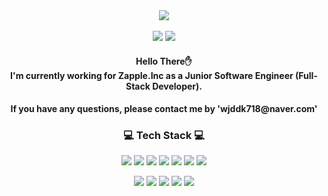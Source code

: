 <div class="header" align="center">
  <img src="https://capsule-render.vercel.app/api?type=wave&color=e5c7f0&height=300&section=header&text=Welcome!&fontSize=90&desc=Jung-Ah's%20Github%20Page&descSize=30&descAlignY=70" />
</div>

<div class='social-div' align="center">
  <br/>
  <!-- Tistory Blog -->
  <a href="https://wjddk718.tistory.com/" target="_blank"><img src="https://img.shields.io/badge/JungAh's%20Blog-09B3AF?style=for-the-badge&logo=Storyblok&logoColor=white"></a>
  <!-- LinkedIn -->
  <a href="https://www.linkedin.com/in/jungah-choi-729b06196/" target="_blank"><img src="https://img.shields.io/badge/LinkedIn-0A66C2?style=for-the-badge&logo=LinkedIn&logoColor=white"></a>
</div>

<!-- 간단한 자기 소개 -->
<h4 align="center">Hello There✋<br/> I'm currently working for Zapple.Inc as a Junior Software Engineer (Full-Stack Developer).</h4>
<h4 align="center">If you have any questions, please contact me by 'wjddk718@naver.com'</h4>

<!-- 기술 스택 -->
<h3 align="center">💻 Tech Stack 💻</h3>
<!-- 백엔드 -->
<p align="center">
  <img src="https://img.shields.io/badge/Java-007396?style=for-the-badge&logo=Java&logoColor=white">
  <img src="https://img.shields.io/badge/Spring-6DB33F?style=for-the-badge&logo=Spring&logoColor=white">
  <img src="https://img.shields.io/badge/Spring Boot-6DB33F?style=for-the-badge&logo=Spring Boot&logoColor=white">
  <img src="https://img.shields.io/badge/MySQL-4479A1?style=for-the-badge&logo=MySQL&logoColor=white">
  <img src="https://img.shields.io/badge/Git-F05032?style=for-the-badge&logo=Git&logoColor=white">
  <img src="https://img.shields.io/badge/Linux-FCC624?style=for-the-badge&logo=Linux&logoColor=white">
  <img src="https://img.shields.io/badge/AWS-232F3E?style=for-the-badge&logo=Amazon AWS&logoColor=white">
</p>
<!-- 프론트엔드 -->
<p align="center">
  <img src="https://img.shields.io/badge/HTML-E34F26?style=for-the-badge&logo=HTML5&logoColor=white">
  <img src="https://img.shields.io/badge/CSS-1572B6?style=for-the-badge&logo=CSS3&logoColor=white">
  <img src="https://img.shields.io/badge/JavaScript-F7DF1E?style=for-the-badge&logo=JavaScript&logoColor=white">
  <img src="https://img.shields.io/badge/React.js-61DAFB?style=for-the-badge&logo=React&logoColor=white">
  <img src="https://img.shields.io/badge/Vue.js-4FC08D?style=for-the-badge&logo=Vue.js&logoColor=white">
</p>

<!-- Github Stats -->
<!-- ![Jung-Ah-C's github stats](https://github-readme-stats.vercel.app/api?username=Jung-Ah-C&show_icons=true) -->
